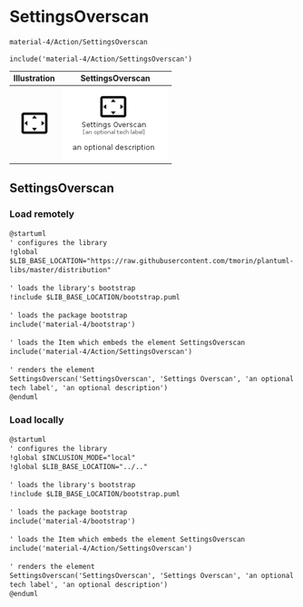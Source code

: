# SettingsOverscan


```text
material-4/Action/SettingsOverscan
```

```text
include('material-4/Action/SettingsOverscan')
```



| Illustration | SettingsOverscan |
| :---: | :---: |
| ![illustration for Illustration](../../material-4/Action/SettingsOverscan.png) | ![illustration for SettingsOverscan](../../material-4/Action/SettingsOverscan.Local.png) |




## SettingsOverscan

### Load remotely
```plantuml
@startuml
' configures the library
!global $LIB_BASE_LOCATION="https://raw.githubusercontent.com/tmorin/plantuml-libs/master/distribution"

' loads the library's bootstrap
!include $LIB_BASE_LOCATION/bootstrap.puml

' loads the package bootstrap
include('material-4/bootstrap')

' loads the Item which embeds the element SettingsOverscan
include('material-4/Action/SettingsOverscan')

' renders the element
SettingsOverscan('SettingsOverscan', 'Settings Overscan', 'an optional tech label', 'an optional description')
@enduml
```

### Load locally
```plantuml
@startuml
' configures the library
!global $INCLUSION_MODE="local"
!global $LIB_BASE_LOCATION="../.."

' loads the library's bootstrap
!include $LIB_BASE_LOCATION/bootstrap.puml

' loads the package bootstrap
include('material-4/bootstrap')

' loads the Item which embeds the element SettingsOverscan
include('material-4/Action/SettingsOverscan')

' renders the element
SettingsOverscan('SettingsOverscan', 'Settings Overscan', 'an optional tech label', 'an optional description')
@enduml
```

